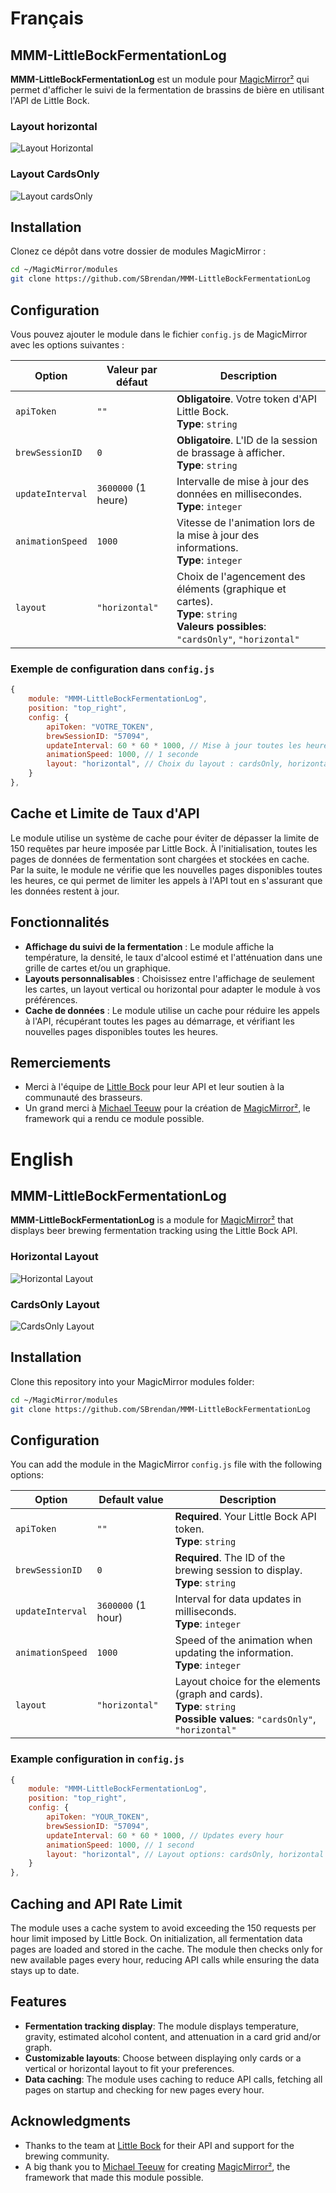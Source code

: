 # Français 
## MMM-LittleBockFermentationLog

**MMM-LittleBockFermentationLog** est un module pour [MagicMirror²](https://github.com/MichMich/MagicMirror) qui permet d'afficher le suivi de la fermentation de brassins de bière en utilisant l'API de Little Bock.

### Layout horizontal
![Layout Horizontal](screenshots/screenshot_1.png)
### Layout CardsOnly
![Layout cardsOnly](screenshots/screenshot_2.png)

## Installation

Clonez ce dépôt dans votre dossier de modules MagicMirror :

```bash
cd ~/MagicMirror/modules
git clone https://github.com/SBrendan/MMM-LittleBockFermentationLog
```

## Configuration

Vous pouvez ajouter le module dans le fichier `config.js` de MagicMirror avec les options suivantes :

| Option             | Valeur par défaut   | Description                                                                                                                                                                                                |
| ------------------ | ------------------- | ---------------------------------------------------------------------------------------------------------------------------------------------------------------------------------------------------------- |
| `apiToken`         | `""`                | **Obligatoire**. Votre token d'API Little Bock. <br> **Type**: `string`                                                                                                                                    |
| `brewSessionID`    | `0`                 | **Obligatoire**. L'ID de la session de brassage à afficher. <br> **Type**: `string`                                                                                                                        |
| `updateInterval`   | `3600000` (1 heure) | Intervalle de mise à jour des données en millisecondes. <br> **Type**: `integer`                                                                                                                           |
| `animationSpeed`   | `1000`              | Vitesse de l'animation lors de la mise à jour des informations. <br> **Type**: `integer`                                                                                                                   |
| `layout`           | `"horizontal"`      | Choix de l'agencement des éléments (graphique et cartes). <br> **Type**: `string` <br> **Valeurs possibles**: `"cardsOnly"`, `"horizontal"`                                                                |

### Exemple de configuration dans `config.js`

```js
{
    module: "MMM-LittleBockFermentationLog",
    position: "top_right",
    config: {
        apiToken: "VOTRE_TOKEN",
        brewSessionID: "57094",
        updateInterval: 60 * 60 * 1000, // Mise à jour toutes les heures
        animationSpeed: 1000, // 1 seconde
        layout: "horizontal", // Choix du layout : cardsOnly, horizontal
    }
},
```

## Cache et Limite de Taux d'API

Le module utilise un système de cache pour éviter de dépasser la limite de 150 requêtes par heure imposée par Little Bock. À l'initialisation, toutes les pages de données de fermentation sont chargées et stockées en cache. Par la suite, le module ne vérifie que les nouvelles pages disponibles toutes les heures, ce qui permet de limiter les appels à l'API tout en s'assurant que les données restent à jour.

## Fonctionnalités

- **Affichage du suivi de la fermentation** : Le module affiche la température, la densité, le taux d'alcool estimé et l'atténuation dans une grille de cartes et/ou un graphique.
- **Layouts personnalisables** : Choisissez entre l'affichage de seulement les cartes, un layout vertical ou horizontal pour adapter le module à vos préférences.
- **Cache de données** : Le module utilise un cache pour réduire les appels à l'API, récupérant toutes les pages au démarrage, et vérifiant les nouvelles pages disponibles toutes les heures.

## Remerciements

- Merci à l'équipe de [Little Bock](https://www.littlebock.fr/) pour leur API et leur soutien à la communauté des brasseurs.
- Un grand merci à [Michael Teeuw](https://github.com/MichMich) pour la création de [MagicMirror²](https://github.com/MichMich/MagicMirror), le framework qui a rendu ce module possible.


# English

## MMM-LittleBockFermentationLog

**MMM-LittleBockFermentationLog** is a module for [MagicMirror²](https://github.com/MichMich/MagicMirror) that displays beer brewing fermentation tracking using the Little Bock API.

### Horizontal Layout
![Horizontal Layout](screenshots/screenshot_1_en.png)
### CardsOnly Layout
![CardsOnly Layout](screenshots/screenshot_2_en.png)

## Installation

Clone this repository into your MagicMirror modules folder:

```bash
cd ~/MagicMirror/modules
git clone https://github.com/SBrendan/MMM-LittleBockFermentationLog
```

## Configuration

You can add the module in the MagicMirror `config.js` file with the following options:

| Option             | Default value       | Description                                                                                                                                                                                                |
| ------------------ | ------------------- | ---------------------------------------------------------------------------------------------------------------------------------------------------------------------------------------------------------- |
| `apiToken`         | `""`                | **Required**. Your Little Bock API token. <br> **Type**: `string`                                                                                                                                          |
| `brewSessionID`    | `0`                 | **Required**. The ID of the brewing session to display. <br> **Type**: `string`                                                                                                                            |
| `updateInterval`   | `3600000` (1 hour)  | Interval for data updates in milliseconds. <br> **Type**: `integer`                                                                                                                                        |
| `animationSpeed`   | `1000`              | Speed of the animation when updating the information. <br> **Type**: `integer`                                                                                                                             |
| `layout`           | `"horizontal"`      | Layout choice for the elements (graph and cards). <br> **Type**: `string` <br> **Possible values**: `"cardsOnly"`, `"horizontal"`                                                                           |

### Example configuration in `config.js`

```js
{
    module: "MMM-LittleBockFermentationLog",
    position: "top_right",
    config: {
        apiToken: "YOUR_TOKEN",
        brewSessionID: "57094",
        updateInterval: 60 * 60 * 1000, // Updates every hour
        animationSpeed: 1000, // 1 second
        layout: "horizontal", // Layout options: cardsOnly, horizontal
    }
},
```

## Caching and API Rate Limit

The module uses a cache system to avoid exceeding the 150 requests per hour limit imposed by Little Bock. On initialization, all fermentation data pages are loaded and stored in the cache. The module then checks only for new available pages every hour, reducing API calls while ensuring the data stays up to date.

## Features

- **Fermentation tracking display**: The module displays temperature, gravity, estimated alcohol content, and attenuation in a card grid and/or graph.
- **Customizable layouts**: Choose between displaying only cards or a vertical or horizontal layout to fit your preferences.
- **Data caching**: The module uses caching to reduce API calls, fetching all pages on startup and checking for new pages every hour.

## Acknowledgments

- Thanks to the team at [Little Bock](https://www.littlebock.fr/) for their API and support for the brewing community.
- A big thank you to [Michael Teeuw](https://github.com/MichMich) for creating [MagicMirror²](https://github.com/MichMich/MagicMirror), the framework that made this module possible.